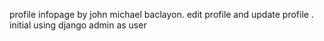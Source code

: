 profile infopage by john michael baclayon. edit profile and update profile . initial using django admin as user 
